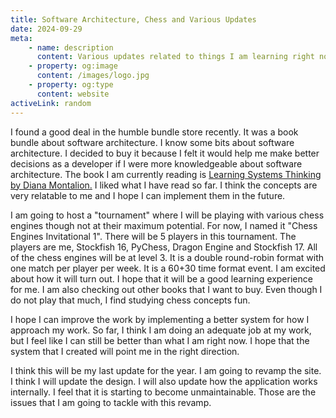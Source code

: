 ```yaml
---
title: Software Architecture, Chess and Various Updates
date: 2024-09-29
meta:
    - name: description
      content: Various updates related to things I am learning right now.
    - property: og:image
      content: /images/logo.jpg
    - property: og:type
      content: website
activeLink: random
---
```


<script setup>
import BlogPost from './.vitepress/theme/components/BlogPost.vue';
</script>

<BlogPost>
  <div>
I found a good deal in the humble bundle store recently. It was a book bundle about software architecture. I know some bits about software architecture. I decided to buy it because I felt it would help me make better decisions as a developer if I were more knowledgeable about software architecture. The book I am currently reading is <a href="https://www.oreilly.com/library/view/learning-systems-thinking/9781098151324/" target="_blank">Learning Systems Thinking by Diana Montalion.</a> I liked what I have read so far. I think the concepts are very relatable to me and I hope I can implement them in the future.

I am going to host a "tournament" where I will be playing with various chess engines though not at their maximum potential. For now, I named it "Chess Engines Invitational 1". There will be 5 players in this tournament. The players are me, Stockfish 16, PyChess, Dragon Engine and Stockfish 17. All of the chess engines will be at level 3. It is a double round-robin format with one match per player per week. It is a 60+30 time format event. I am excited about how it will turn out. I hope that it will be a good learning experience for me. I am also checking out other books that I want to buy. Even though I do not play that much, I find studying chess concepts fun.

I hope I can improve the work by implementing a better system for how I approach my work. So far, I think I am doing an adequate job at my work, but I feel like I can still be better than what I am right now. I hope that the system that I created will point me in the right direction.

I think this will be my last update for the year. I am going to revamp the site. I think I will update the design. I will also update how the application works internally. I feel that it is starting to become unmaintainable. Those are the issues that I am going to tackle with this revamp.

  </div> 
</BlogPost>
